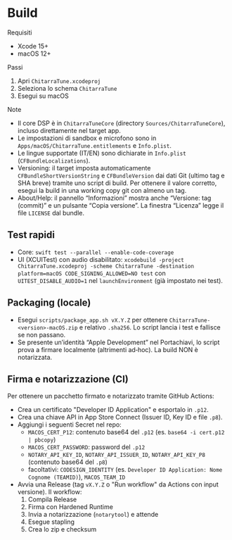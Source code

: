 # Build

Requisiti
- Xcode 15+
- macOS 12+

Passi
1. Apri `ChitarraTune.xcodeproj`
2. Seleziona lo schema `ChitarraTune`
3. Esegui su macOS

Note
- Il core DSP è in `ChitarraTuneCore` (directory `Sources/ChitarraTuneCore`), incluso direttamente nel target app.
- Le impostazioni di sandbox e microfono sono in `Apps/macOS/ChitarraTune.entitlements` e `Info.plist`.
- Le lingue supportate (IT/EN) sono dichiarate in `Info.plist` (`CFBundleLocalizations`).
 - Versioning: il target imposta automaticamente `CFBundleShortVersionString` e `CFBundleVersion` dai dati Git (ultimo tag e SHA breve) tramite uno script di build. Per ottenere il valore corretto, esegui la build in una working copy git con almeno un tag.
 - About/Help: il pannello “Informazioni” mostra anche “Versione: tag (commit)” e un pulsante “Copia versione”. La finestra “Licenza” legge il file `LICENSE` dal bundle.

## Test rapidi
- Core: `swift test --parallel --enable-code-coverage`
- UI (XCUITest) con audio disabilitato: `xcodebuild -project ChitarraTune.xcodeproj -scheme ChitarraTune -destination platform=macOS CODE_SIGNING_ALLOWED=NO test` con `UITEST_DISABLE_AUDIO=1` nel `launchEnvironment` (già impostato nei test).

## Packaging (locale)
- Esegui `scripts/package_app.sh vX.Y.Z` per ottenere `ChitarraTune-<version>-macOS.zip` e relativo `.sha256`. Lo script lancia i test e fallisce se non passano.
 - Se presente un’identità “Apple Development” nel Portachiavi, lo script prova a firmare localmente (altrimenti ad‑hoc). La build NON è notarizzata.

## Firma e notarizzazione (CI)
Per ottenere un pacchetto firmato e notarizzato tramite GitHub Actions:
- Crea un certificato "Developer ID Application" e esportalo in `.p12`.
- Crea una chiave API in App Store Connect (Issuer ID, Key ID e file `.p8`).
- Aggiungi i seguenti Secret nel repo:
  - `MACOS_CERT_P12`: contenuto base64 del `.p12` (es. `base64 -i cert.p12 | pbcopy`)
  - `MACOS_CERT_PASSWORD`: password del `.p12`
  - `NOTARY_API_KEY_ID`, `NOTARY_API_ISSUER_ID`, `NOTARY_API_KEY_P8` (contenuto base64 del `.p8`)
  - facoltativi: `CODESIGN_IDENTITY` (es. `Developer ID Application: Nome Cognome (TEAMID)`), `MACOS_TEAM_ID`
- Avvia una Release (tag `vX.Y.Z` o "Run workflow" da Actions con input versione). Il workflow:
  1) Compila Release
  2) Firma con Hardened Runtime
  3) Invia a notarizzazione (`notarytool`) e attende
  4) Esegue stapling
  5) Crea lo zip e checksum
